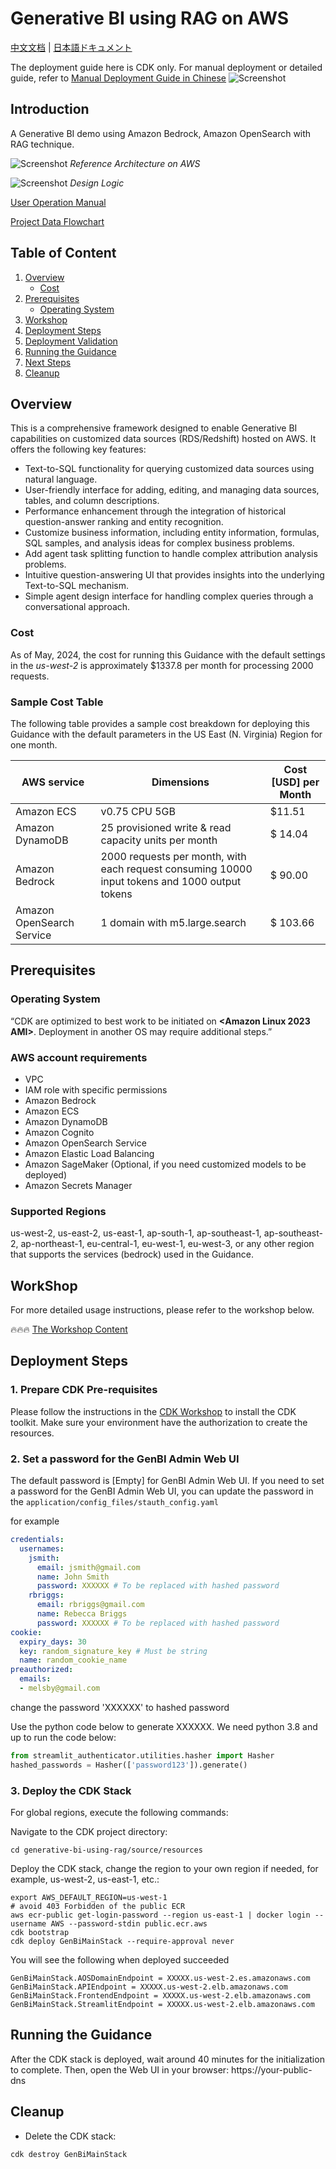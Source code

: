 # Generative BI using RAG on AWS
[中文文档](README_CN.md) | [日本語ドキュメント](README_JP.md)

The deployment guide here is CDK only. For manual deployment or detailed guide, refer to [Manual Deployment Guide in Chinese](https://github.com/aws-samples/generative-bi-using-rag/wiki/%E8%B0%83%E8%AF%95%E7%95%8C%E9%9D%A2%E4%BB%A5%E5%8F%8AAPI%E9%83%A8%E7%BD%B2)
![Screenshot](./assets/interface.png)

## Introduction

A Generative BI  demo using Amazon Bedrock, Amazon OpenSearch with RAG technique.

![Screenshot](./assets/aws_architecture.png)
*Reference Architecture on AWS*

![Screenshot](./assets/logic.png)
*Design Logic*

[User Operation Manual](https://github.com/aws-samples/generative-bi-using-rag/wiki/%E7%B3%BB%E7%BB%9F%E7%AE%A1%E7%90%86%E5%91%98%E6%93%8D%E4%BD%9C)

[Project Data Flowchart](https://github.com/aws-samples/generative-bi-using-rag/wiki/%E6%9E%B6%E6%9E%84%E5%9B%BE)

## Table of Content
1. [Overview](#overview)
    - [Cost](#cost)
2. [Prerequisites](#prerequisites)
    - [Operating System](#operating-system)
3. [Workshop](#workshop)
4. [Deployment Steps](#deployment-steps)
5. [Deployment Validation](#deployment-validation)
6. [Running the Guidance](#running-the-guidance)
7. [Next Steps](#next-steps)
8. [Cleanup](#cleanup)

## Overview
This is a comprehensive framework designed to enable Generative BI capabilities on customized data sources (RDS/Redshift) hosted on AWS. It offers the following key features:
- Text-to-SQL functionality for querying customized data sources using natural language.
- User-friendly interface for adding, editing, and managing data sources, tables, and column descriptions.
- Performance enhancement through the integration of historical question-answer ranking and entity recognition.
- Customize business information, including entity information, formulas, SQL samples, and analysis ideas for complex business problems.
- Add agent task splitting function to handle complex attribution analysis problems.
- Intuitive question-answering UI that provides insights into the underlying Text-to-SQL mechanism.
- Simple agent design interface for handling complex queries through a conversational approach.

### Cost

As of May, 2024, the cost for running this Guidance with the default settings in the _us-west-2_ is approximately $1337.8 per month for processing 2000 requests.

### Sample Cost Table

The following table provides a sample cost breakdown for deploying this Guidance with the default parameters in the US East (N. Virginia) Region for one month.

| AWS service  | Dimensions | Cost [USD] per Month |
| ----------- | ------------ | ------------ |
| Amazon ECS | v0.75 CPU 5GB | $11.51 |
| Amazon DynamoDB | 25 provisioned write & read capacity units per month | $ 14.04 |
| Amazon Bedrock | 2000 requests per month, with each request consuming 10000 input tokens and 1000 output tokens | $ 90.00 |
| Amazon OpenSearch Service | 1 domain with m5.large.search | $ 103.66 |

## Prerequisites

### Operating System
“CDK are optimized to best work to be initiated on **<Amazon Linux 2023 AMI>**.  Deployment in another OS may require additional steps.”

### AWS account requirements

- VPC
- IAM role with specific permissions
- Amazon Bedrock
- Amazon ECS
- Amazon DynamoDB
- Amazon Cognito
- Amazon OpenSearch Service
- Amazon Elastic Load Balancing
- Amazon SageMaker (Optional, if you need customized models to be deployed)
- Amazon Secrets Manager

### Supported Regions

us-west-2, us-east-2, us-east-1, ap-south-1, ap-southeast-1, ap-southeast-2, ap-northeast-1, eu-central-1, eu-west-1, eu-west-3, or any other region that supports the services (bedrock) used in the Guidance.

## WorkShop

For more detailed usage instructions, please refer to the workshop below.

🔥🔥🔥 [The Workshop Content](https://catalog.us-east-1.prod.workshops.aws/workshops/37b20322-fc96-4716-8e51-4568b0641448)

## Deployment Steps

### 1. Prepare CDK Pre-requisites
Please follow the instructions in the [CDK Workshop](https://cdkworkshop.com/15-prerequisites.html) to install the CDK toolkit. Make sure your environment have the authorization to create the resources.

### 2. Set a password for the GenBI Admin Web UI

The default password is [Empty] for GenBI Admin Web UI. If you need to set a password for the GenBI Admin Web UI, you can update the password in the
```application/config_files/stauth_config.yaml```

for example 

```yaml
credentials:
  usernames:
    jsmith:
      email: jsmith@gmail.com
      name: John Smith
      password: XXXXXX # To be replaced with hashed password
    rbriggs:
      email: rbriggs@gmail.com
      name: Rebecca Briggs
      password: XXXXXX # To be replaced with hashed password
cookie:
  expiry_days: 30
  key: random_signature_key # Must be string
  name: random_cookie_name
preauthorized:
  emails:
  - melsby@gmail.com
```

change the password 'XXXXXX' to hashed password

Use the python code below to generate XXXXXX. We need python 3.8 and up to run the code below:
```python
from streamlit_authenticator.utilities.hasher import Hasher
hashed_passwords = Hasher(['password123']).generate()
```

### 3. Deploy the CDK Stack
For global regions, execute the following commands:

Navigate to the CDK project directory:
```
cd generative-bi-using-rag/source/resources
```
Deploy the CDK stack, change the region to your own region if needed, for example, us-west-2, us-east-1, etc.:
```
export AWS_DEFAULT_REGION=us-west-1
# avoid 403 Forbidden of the public ECR
aws ecr-public get-login-password --region us-east-1 | docker login --username AWS --password-stdin public.ecr.aws
cdk bootstrap
cdk deploy GenBiMainStack --require-approval never
```
You will see the following when deployed succeeded
```
GenBiMainStack.AOSDomainEndpoint = XXXXX.us-west-2.es.amazonaws.com
GenBiMainStack.APIEndpoint = XXXXX.us-west-2.elb.amazonaws.com
GenBiMainStack.FrontendEndpoint = XXXXX.us-west-2.elb.amazonaws.com
GenBiMainStack.StreamlitEndpoint = XXXXX.us-west-2.elb.amazonaws.com
```

## Running the Guidance 

After the CDK stack is deployed, wait around 40 minutes for the initialization to complete. Then, open the Web UI in your browser: https://your-public-dns

## Cleanup 
- Delete the CDK stack:
```
cdk destroy GenBiMainStack
```
